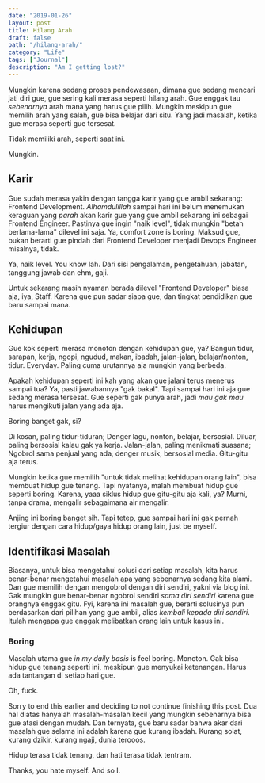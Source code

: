 ```yaml
---
date: "2019-01-26"
layout: post
title: Hilang Arah
draft: false
path: "/hilang-arah/"
category: "Life"
tags: ["Journal"]
description: "Am I getting lost?"
---
```


Mungkin karena sedang proses pendewasaan, dimana gue sedang mencari jati diri gue, gue sering kali merasa seperti hilang
arah. Gue enggak tau _sebenarnya_ arah mana yang harus gue pilih. Mungkin meskipun gue memilih arah yang salah, gue bisa
belajar dari situ. Yang jadi masalah, ketika gue merasa seperti gue tersesat.

Tidak memiliki arah, seperti saat ini.

Mungkin.

## Karir

Gue sudah merasa yakin dengan tangga karir yang gue ambil sekarang: Frontend Development. _Alhamdulillah_ sampai hari
ini belum menemukan keraguan yang *parah* akan karir gue yang gue ambil sekarang ini sebagai Frontend Engineer. Pastinya
gue ingin "naik level", tidak mungkin "betah berlama-lama" dilevel ini saja. Ya, comfort zone is boring. Maksud gue,
bukan berarti gue pindah dari Frontend Developer menjadi Devops Engineer misalnya, tidak.

Ya, naik level. You know lah. Dari sisi pengalaman, pengetahuan, jabatan, tanggung jawab dan ehm, gaji.

Untuk sekarang masih nyaman berada dilevel "Frontend Developer" biasa aja, iya, Staff. Karena gue pun sadar siapa gue,
dan tingkat pendidikan gue baru sampai mana.

## Kehidupan

Gue kok seperti merasa monoton dengan kehidupan gue, ya? Bangun tidur, sarapan, kerja, ngopi, ngudud, makan, ibadah,
jalan-jalan, belajar/nonton, tidur. Everyday. Paling cuma urutannya aja mungkin yang berbeda.

Apakah kehidupan seperti ini kah yang akan gue jalani terus menerus sampai tua? Ya, pasti jawabannya "gak bakal". Tapi
sampai hari ini aja gue sedang merasa tersesat. Gue seperti gak punya arah, jadi _mau gak mau_ harus mengikuti jalan
yang ada aja.

Boring banget gak, si?

Di kosan, paling tidur-tiduran; Denger lagu, nonton, belajar, bersosial. Diluar, paling bersosial kalau gak ya kerja.
Jalan-jalan, paling menikmati suasana; Ngobrol sama penjual yang ada, denger musik, bersosial media. Gitu-gitu aja
terus.

Mungkin ketika gue memilih "untuk tidak melihat kehidupan orang lain", bisa membuat hidup gue tenang. Tapi nyatanya,
malah membuat hidup gue seperti boring. Karena, yaaa siklus hidup gue gitu-gitu aja kali, ya? Murni, tanpa drama,
mengalir sebagaimana air mengalir.

Anjing ini boring banget sih. Tapi tetep, gue sampai hari ini gak pernah tergiur dengan cara hidup/gaya hidup orang
lain, just be myself.

## Identifikasi Masalah

Biasanya, untuk bisa mengetahui solusi dari setiap masalah, kita harus benar-benar mengetahui masalah apa yang
sebenarnya sedang kita alami. Dan gue memilih dengan mengobrol dengan diri sendiri, yakni via blog ini. Gak mungkin gue
benar-benar ngobrol sendiri *sama diri sendiri* karena gue orangnya enggak gitu. Fyi, karena ini masalah gue, berarti
solusinya pun berdasarkan dari pilihan yang gue ambil, alias *kembali kepada diri sendiri*. Itulah mengapa gue enggak
melibatkan orang lain untuk kasus ini.

### Boring

Masalah utama gue _in my daily basis_ is feel boring. Monoton. Gak bisa hidup gue tenang seperti ini, meskipun gue
menyukai ketenangan. Harus ada tantangan di setiap hari gue. 

Oh, fuck.

Sorry to end this earlier and deciding to not continue finishing this post. Dua hal diatas hanyalah masalah-masalah kecil
yang mungkin sebenarnya bisa gue atasi dengan mudah. Dan ternyata, gue baru sadar bahwa akar dari masalah gue selama ini
adalah karena gue kurang ibadah. Kurang solat, kurang dzikir, kurang ngaji, dunia terooos.

Hidup terasa tidak tenang, dan hati terasa tidak tentram.

Thanks, you hate myself. And so I.
